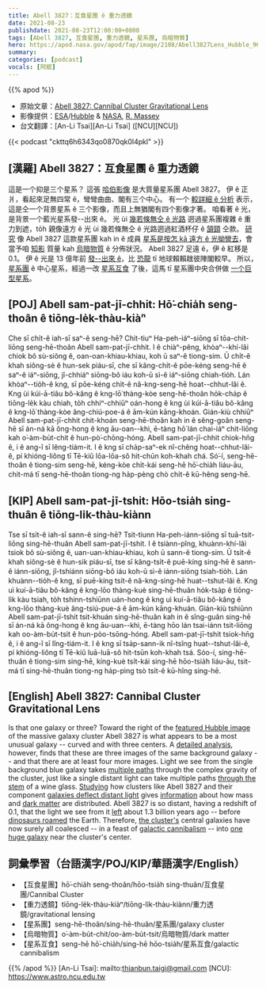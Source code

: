 ```yaml
---
title: Abell 3827：互食星團 ê 重力透鏡
date: 2021-08-23
publishdate: 2021-08-23T12:00:00+0800
tags: [Abell 3827, 互食星團, 重力透鏡, 星系團, 烏暗物質]
hero: https://apod.nasa.gov/apod/fap/image/2108/Abell3827Lens_Hubble_960.jpg
summary:
categories: [podcast]
vocals: [阿錕]
---
```


{{% apod %}}

- 原始文章：[Abell 3827: Cannibal Cluster Gravitational Lens](https://apod.nasa.gov/apod/ap210823.html)
- 影像提供：[ESA](https://www.esa.int/)/[Hubble](https://esahubble.org/) & [NASA](https://www.nasa.gov/), [R. Massey](http://www.astro.dur.ac.uk/~rjm/cv.php)
- 台文翻譯：[An-Li Tsai][An-Li Tsai] ([NCU][NCU])

{{< podcast "ckttq6h6343qo0870qk0l4pkl" >}}

## [漢羅] Abell 3827：互食星團 ê 重力透鏡
這是一个抑是三个星系？
這張 [哈伯影像][featured Hubble image] 是大質量星系團 Abell 3827。
伊 ê 正爿，看起來足無四常 ê，彎彎曲曲、閣有三个中心。
有一个 [較詳細 ê 分析][detailed analysis] 表示，這是仝一个背景星系 ê 三个影像，而且上無猶閣有四个影像才著。
咱看著 ê 光，是背景一个藍光星系發--出來 ê。
光 ùi [幾若條無仝 ê 光路][multiple paths] 迵過星系團複雜 ê 重力到遮，to̍h 親像遠方 ê 光 ùi 幾若條無仝 ê 光路迵過紅酒杯仔 ê [頷頸][through the stem] 仝款。
[研究][Studying] 像 Abell 3827 這款星系團 kah in ê 成員 [星系是按怎 kā 遠方 ê 光拗彎去][galaxies deflect distant light]，會當予咱 [知影][information] 質量 kah [烏暗物質][dark matter] ê 分佈狀況。
Abell 3827 足遠 ê，伊 ê 紅移是 0.1。
伊 ê 光是 13  億年前 [發--出來 ê][left]，比 [恐龍][dinosaurs roamed] tī 地球賴賴趖彼陣閣較早。
所以，[星系團][the cluster's] ê 中心星系，經過一改 [星系互食][galactic cannibalism] 了後，這馬 tī 星系團中央合併做 [一个巨型星系][one huge galaxy]。

## [POJ] Abell sam-pat-jī-chhit: Hō͘-chia̍h seng-thoân ê tiōng-le̍k-thàu-kiàⁿ
Che sī chi̍t-ê iah-sī saⁿ-ê seng-hē?
Chit-tiuⁿ Ha-peh-iáⁿ-siōng sī tōa-chit-liōng seng-hē-thoân Abell sam-pat-jī-chhit.
I ê chiàⁿ-pêng, khòaⁿ--khí-lâi chiok bô sù-siông ê, oan-oan-khiau-khiau, koh ū saⁿ-ê tiong-sim.
Ū chi̍t-ê khah siông-sè ê hun-sek piáu-sī, che sī kâng-chi̍t-ê pōe-kéng seng-hē ê saⁿ-ê iáⁿ-siōng, jî-chhiáⁿ siōng-bô iáu koh-ū sì-ê iáⁿ-siōng chiah-tio̍h.
Lán khòaⁿ--tio̍h-ê kng, sī pōe-kéng chi̍t-ê nâ-kng-seng-hē hoat--chhut-lâi ê.
Kng ùi kúi-ā-tiâu bô-kâng ê kng-lō͘ thàng-kòe seng-hē-thoân ho̍k-cha̍p ê tiōng-le̍k kàu chiah, to̍h chhiⁿ-chhiūⁿ oán-hong ê kng ùi kúi-ā-tiâu bô-kâng ê kng-lō͘ thàng-kòe âng-chiú-poe-á ê ām-kún kāng-khoán.
Gián-kiù chhiūⁿ Abell sam-pat-jī-chhit chit-khoán seng-hē-thoân kah in ê sêng-goân seng-hē sī án-ná kā ông-hong ê kng āu-oan--khì, ē-tàng hō͘ lán chai-iáⁿ chit-liōng kah o͘-àm-bu̍t-chit ê hun-pò͘-chōng-hóng.
Abell sam-pat-jī-chhit chiok-hn̄g ê, i ê ang-î sī lêng-tiám-it.
I ê kng sī cha̍p-saⁿ-ek nî-chêng hoat--chhut-lâi-ê, pí khióng-liông tī Tē-kiû lōa-lōa-sô hit-chūn koh-khah chá.
Só͘-í, seng-hē-thoân ê tiong-sim seng-hē, kéng-kòe chi̍t-kái seng-hē hō͘-chia̍h liáu-āu, chit-má tī seng-hē-thoân tiong-ng ha̍p-pèng chò chi̍t-ê kū-hêng seng-hē.

## [KIP] Abell sam-pat-jī-tshit: Hōo-tsia̍h sing-thuân ê tiōng-li̍k-thàu-kiànn
Tse sī tsi̍t-ê iah-sī sann-ê sing-hē?
Tsit-tiunn Ha-peh-iánn-siōng sī tuā-tsit-liōng sing-hē-thuân Abell sam-pat-jī-tshit.
I ê tsiànn-pîng, khuànn-khí-lâi tsiok bô sù-siông ê, uan-uan-khiau-khiau, koh ū sann-ê tiong-sim.
Ū tsi̍t-ê khah siông-sè ê hun-sik piáu-sī, tse sī kâng-tsi̍t-ê puē-kíng sing-hē ê sann-ê iánn-siōng, jî-tshiánn siōng-bô iáu koh-ū sì-ê iánn-siōng tsiah-tio̍h.
Lán khuànn--tio̍h-ê kng, sī puē-kíng tsi̍t-ê nâ-kng-sing-hē huat--tshut-lâi ê.
Kng uì kuí-ā-tiâu bô-kâng ê kng-lōo thàng-kuè sing-hē-thuân ho̍k-tsa̍p ê tiōng-li̍k kàu tsiah, to̍h tshinn-tshiūnn uán-hong ê kng uì kuí-ā-tiâu bô-kâng ê kng-lōo thàng-kuè âng-tsiú-pue-á ê ām-kún kāng-khuán.
Gián-kiù tshiūnn Abell sam-pat-jī-tshit tsit-khuán sing-hē-thuân kah in ê sîng-guân sing-hē sī án-ná kā ông-hong ê kng āu-uan--khì, ē-tàng hōo lán tsai-iánn tsit-liōng kah oo-àm-bu̍t-tsit ê hun-pòo-tsōng-hóng.
Abell sam-pat-jī-tshit tsiok-hn̄g ê, i ê ang-î sī lîng-tiám-it.
I ê kng sī tsa̍p-sann-ik nî-tsîng huat--tshut-lâi-ê, pí khióng-liông tī Tē-kiû luā-luā-sô hit-tsūn koh-khah tsá.
Sóo-í, sing-hē-thuân ê tiong-sim sing-hē, kíng-kuè tsi̍t-kái sing-hē hōo-tsia̍h liáu-āu, tsit-má tī sing-hē-thuân tiong-ng ha̍p-pìng tsò tsi̍t-ê kū-hîng sing-hē.

## [English] Abell 3827: Cannibal Cluster Gravitational Lens
Is that one galaxy or three?
Toward the right of the [featured Hubble image][featured Hubble image] of the massive galaxy cluster Abell 3827 is what appears to be a most unusual galaxy -- curved and with three centers.
A [detailed analysis][detailed analysis], however, finds that these are three images of the same background galaxy -- and that there are at least four more images.
Light we see from the single background blue galaxy takes [multiple paths][multiple paths] through the complex gravity of the cluster, just like a single distant light can take multiple paths [through the stem][through the stem] of a wine glass.
[Studying][Studying] how clusters like Abell 3827 and their component [galaxies deflect distant light][galaxies deflect distant light] gives [information][information] about how mass and [dark matter][dark matter] are distributed.
Abell 3827 is so distant, having a redshift of 0.1, that the light we see from it [left][left] about 1.3 billion years ago -- before [dinosaurs roamed][dinosaurs roamed] the Earth.
Therefore, [the cluster's][the cluster's] central galaxies have now surely all coalesced -- in a feast of [galactic cannibalism][galactic cannibalism] -- into [one huge galaxy][one huge galaxy] near the cluster's center.

## 詞彙學習（台語漢字/POJ/KIP/華語漢字/English）


- 【互食星團】hō͘-chia̍h seng-thoân/hōo-tsia̍h sing-thuân/互食星團/Cannibal Cluster
- 【重力透鏡】tiōng-le̍k-thàu-kiàⁿ/tiōng-li̍k-thàu-kiànn/重力透鏡/gravitational lensing
- 【星系團】seng-hē-thoân/sing-hē-thuân/星系團/galaxy cluster
- 【烏暗物質】o͘-àm-bu̍t-chit/oo-àm-bu̍t-tsit/烏暗物質/dark matter
- 【星系互食】seng-hē hō͘-chia̍h/sing-hē hōo-tsia̍h/星系互食/galactic cannibalism


{{% /apod %}}
[An-Li Tsai]: mailto:thianbun.taigi@gmail.com
[NCU]: https://www.astro.ncu.edu.tw


[featured Hubble image]:https://esahubble.org/images/potw2118a/
[detailed analysis]:https://academic.oup.com/mnras/article/477/1/669/4974390
[multiple paths]:https://en.wikipedia.org/wiki/Gravitational_lens
[through the stem]:https://youtu.be/vLp6CwElGP4
[Studying]:https://i.pinimg.com/originals/94/6e/ff/946eff7741c6af1436dfe4975d31d95c.jpg
[galaxies deflect distant light]:https://youtu.be/VeAVmp9MLH4
[information]:https://aasnova.org/2020/07/21/the-fault-in-our-unaligned-stars/
[dark matter]:https://science.nasa.gov/astrophysics/focus-areas/what-is-dark-energy
[left]:http://www.astro.ucla.edu/~wright/CosmoCalc.html
[dinosaurs roamed]:https://youtu.be/3_UJOdFx89I
[the cluster's]:https://apod.nasa.gov/apod/ap980831.html
[galactic cannibalism]:https://www.universetoday.com/89086/galactic-cannibalism/
[one huge galaxy]:https://en.wikipedia.org/wiki/ESO_146-5
